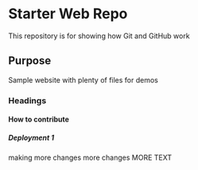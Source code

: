 # Starter Web Repo

This repository is for showing how Git and GitHub work

## Purpose

Sample website with plenty of files for demos
 
### Headings 
#### How to contribute 
##### Deployment 1
making more changes
more changes
MORE TEXT 